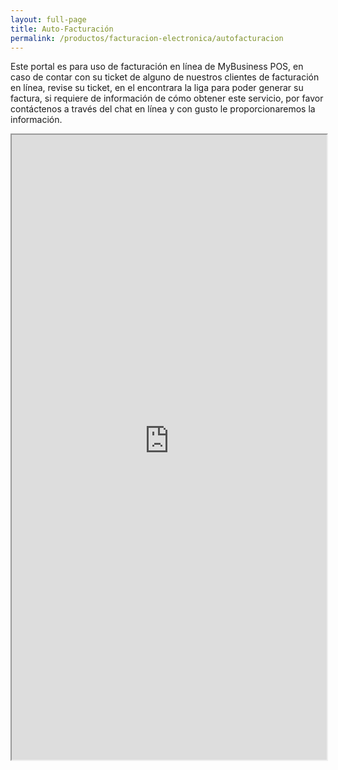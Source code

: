 ```yaml
---
layout: full-page
title: Auto-Facturación
permalink: /productos/facturacion-electronica/autofacturacion
---
```


<p>Este portal es para uso de facturación en línea de MyBusiness POS, en caso de contar con su ticket de alguno de nuestros clientes de facturación en línea, revise su ticket, en el encontrara la liga para poder generar su factura, si requiere de información de cómo obtener este servicio, por favor contáctenos a través del chat en línea y con gusto le proporcionaremos la información.</p>

<iframe width="100%" height="1000" src="https://autofactura.mybusinesspos.net/?rfc=MPD0611012U4&amp;amp;wmode=transparent&amp;amp;wmode=transparent"></iframe>
